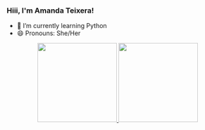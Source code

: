 ### Hiii, I'm Amanda Teixera!


- 🌱 I’m currently learning Python
- 😄 Pronouns: She/Her

<div align="center">
  <a href="https://github.com/amandatexeiraa">
  <img height="180em" src="https://github-readme-stats.vercel.app/api?username=rafaballerini&show_icons=true&theme=dracula&include_all_commits=true&count_private=true"/>
  <img height="180em" src="https://github-readme-stats.vercel.app/api/top-langs/?username=rafaballerini&layout=compact&langs_count=7&theme=dracula"/>
</div>
